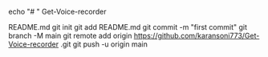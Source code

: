 echo "# " Get-Voice-recorder

README.md git init git add README.md git commit -m "first commit" git branch -M main git remote add origin https://github.com/karansoni773/Get-Voice-recorder .git git push -u origin main

